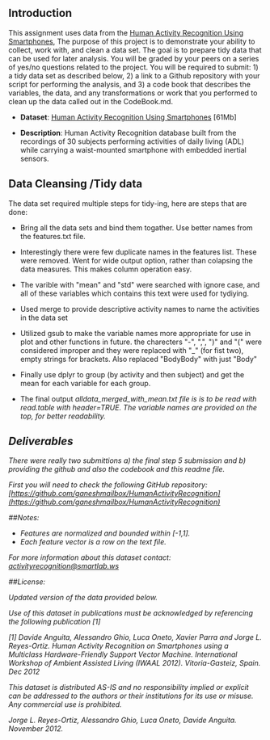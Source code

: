 ## Introduction

This assignment uses data from
the <a href="http://archive.ics.uci.edu/ml/datasets/Human+Activity+Recognition+Using+Smartphones ">Human Activity Recognition Using Smartphones</a>, The purpose of this project is to demonstrate your ability to collect, work with, and clean a data set. The goal is to prepare tidy data that can be used for later analysis. You will be graded by your peers on a series of yes/no questions related to the project. You will be required to submit: 1) a tidy data set as described below, 2) a link to a Github repository with your script for performing the analysis, and 3) a code book that describes the variables, the data, and any transformations or work that you performed to clean up the data called out in the CodeBook.md.


* <b>Dataset</b>: <a href="https://d396qusza40orc.cloudfront.net/getdata%2Fprojectfiles%2FUCI%20HAR%20Dataset.zip">Human Activity Recognition Using Smartphones</a> [61Mb]

* <b>Description</b>: Human Activity Recognition database built from the recordings of 30 subjects performing activities of daily living (ADL) while carrying a waist-mounted smartphone with embedded inertial sensors.



## Data Cleansing /Tidy data


The data set required multiple steps for tidy-ing, here are steps that are done:

* Bring all the data sets and bind them togather. Use better names from the features.txt file.

* Interestingly there were few duplicate names in the features list. These were removed. Went for wide output option, rather than colapsing the data measures. This makes column operation easy. 

*  The varible with "mean" and "std" were searched with ignore case, and all of these variables which contains this text were used for tydiying. 

* Used merge to provide descriptive activity names to name the activities in the data set

* Utilized gsub to make the variable names more appropriate for use in plot and other functions in future. the charecters "-", ",", ")" and "(" were considered improper and they were replaced with "_" (for fist two), empty strings for brackets. Also replaced "BodyBody" with just "Body"

* Finally use dplyr to group (by activity and then subject) and get the mean for each variable for each group.

* The final output <i>alldata_merged_with_mean.txt<i> file is is to be read with read.table with header=TRUE. The variable names are provided on the top, for better readability.  

## Deliverables

There were really two submittions a) the final step 5 submission and b) providing the github and also the 
codebook and this readme file.

First you will need to check the following GitHub repository:
[https://github.com/ganeshmailbox/HumanActivityRecognition](https://github.com/ganeshmailbox/HumanActivityRecognition)

##Notes: 
- Features are normalized and bounded within [-1,1].
- Each feature vector is a row on the text file.

For more information about this dataset contact: activityrecognition@smartlab.ws

##License:

Updated version of the data provided below.

Use of this dataset in publications must be acknowledged by referencing the following publication [1] 

[1] Davide Anguita, Alessandro Ghio, Luca Oneto, Xavier Parra and Jorge L. Reyes-Ortiz. Human Activity Recognition on Smartphones using a Multiclass Hardware-Friendly Support Vector Machine. International Workshop of Ambient Assisted Living (IWAAL 2012). Vitoria-Gasteiz, Spain. Dec 2012

This dataset is distributed AS-IS and no responsibility implied or explicit can be addressed to the authors or their institutions for its use or misuse. Any commercial use is prohibited.

Jorge L. Reyes-Ortiz, Alessandro Ghio, Luca Oneto, Davide Anguita. November 2012.

